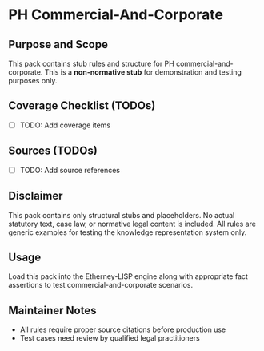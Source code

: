 # PH Commercial-And-Corporate

## Purpose and Scope

This pack contains stub rules and structure for PH commercial-and-corporate. This is a **non-normative stub** for demonstration and testing purposes only.

## Coverage Checklist (TODOs)

- [ ] TODO: Add coverage items

## Sources (TODOs)

- [ ] TODO: Add source references

## Disclaimer

This pack contains only structural stubs and placeholders. No actual statutory text, case law, or normative legal content is included. All rules are generic examples for testing the knowledge representation system only.

## Usage

Load this pack into the Etherney-LISP engine along with appropriate fact assertions to test commercial-and-corporate scenarios.

## Maintainer Notes

- All rules require proper source citations before production use
- Test cases need review by qualified legal practitioners
